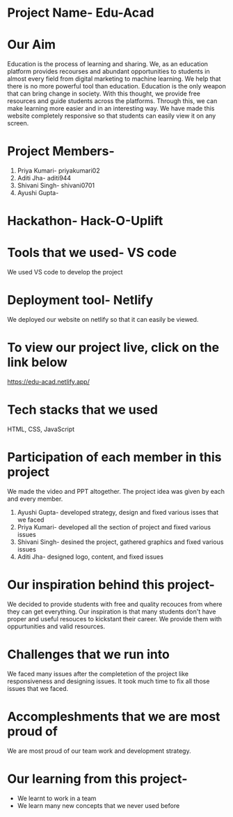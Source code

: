 # Project Name- Edu-Acad

# Our Aim
Education is the process of learning and sharing. We, as an education platform provides recourses and abundant opportunities to students in almost every field from digital marketing to machine learning. We help that there is no more powerful tool than education. Education is the only weapon that can bring change in society. With this thought, we provide free resources and guide students across the platforms. Through this, we can make learning more easier and in an interesting way. We have made this website completely responsive so that students can easily view it on any screen.

# Project Members-
1. Priya Kumari- priyakumari02
2. Aditi Jha- aditi944
3. Shivani Singh- shivani0701
4. Ayushi Gupta-

# Hackathon- Hack-O-Uplift 

# Tools that we used- VS code
We used VS code to develop the project

# Deployment tool- Netlify
We deployed our website on netlify so that it can easily be viewed.

# To view our project live, click on the link below
https://edu-acad.netlify.app/

# Tech stacks that we used
HTML, CSS, JavaScript

# Participation of each member in this project
We made the video and PPT altogether. The project idea was given by each and every member.
1. Ayushi Gupta- developed strategy, design and fixed various isses that we faced
2. Priya Kumari- developed all the section of project and fixed various issues
3. Shivani Singh- desined the project, gathered graphics and fixed various issues
4. Aditi Jha- designed logo, content, and fixed issues

# Our inspiration behind this project-
We decided to provide students with free and quality recouces from where they can get everything. Our inspiration is that many students don't have proper and useful resouces to kickstant their career. We provide them with oppurtunities and valid resources. 

# Challenges that we run into
We faced many issues after the completetion of the project like responsiveness and designing issues. It took much time to fix all those issues that we faced.

# Accompleshments that we are most proud of
We are most proud of our team work and development strategy.

# Our learning from this project-
* We learnt to work in a team
* We learn many new concepts that we never used before


